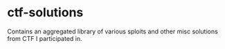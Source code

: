 # ctf-solutions
Contains an aggregated library of various sploits and other misc solutions from CTF I participated in.
